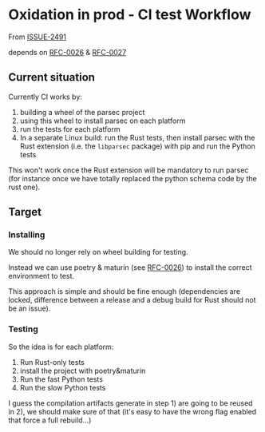 # Oxidation in prod - CI test Workflow

From [ISSUE-2491](https://github.com/Scille/parsec-cloud/issues/2491)

depends on [RFC-0026](0026-rust-in-prod-poetry-maturin-based-pyproject.md) & [RFC-0027](0027-rust-in-prod-feature-flag-in-the-rust-extension-binding.md)

## Current situation

Currently CI works by:

1) building a wheel of the parsec project
2) using this wheel to install parsec on each platform
3) run the tests for each platform
4) In a separate Linux build: run the Rust tests, then install parsec with the Rust extension (i.e. the `libparsec` package) with pip and run the Python tests

This won't work once the Rust extension will be mandatory to run parsec (for instance once we have totally replaced the python schema code by the rust one).

## Target

### Installing

We should no longer rely on wheel building for testing.

Instead we can use poetry & maturin (see [RFC-0026](0026-rust-in-prod-poetry-maturin-based-pyproject.md)) to install the correct environment to test.

This approach is simple and should be fine enough (dependencies are locked, difference between a release and a debug build for Rust should not be an issue).

### Testing

So the idea is for each platform:

1) Run Rust-only tests
2) install the project with poetry&maturin
3) Run the fast Python tests
4) Run the slow Python tests

I guess the compilation artifacts generate in step 1) are going to be reused in 2), we should make sure of that (it's easy to have the wrong flag enabled that force a full rebuild...)
